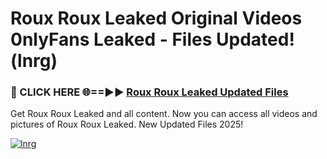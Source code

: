 # Roux Roux Leaked Original Videos 0nlyFans Leaked - Files Updated! (lnrg)

<h3>🔴 CLICK HERE 🌐==►► <a href="https://tinyurl.com/ehrbuxhb" rel="nofollow">Roux Roux Leaked Updated Files</a></h3>

Get Roux Roux Leaked and all content. Now you can access all videos and pictures of Roux Roux Leaked. New Updated Files 2025!

[![lnrg](https://i.imgur.com/lVYEuWS.gif)](https://tinyurl.com/ehrbuxhb)
